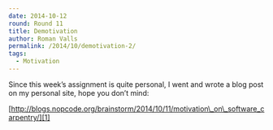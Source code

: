 ```yaml
---
date: 2014-10-12
round: Round 11
title: Demotivation
author: Roman Valls
permalink: /2014/10/demotivation-2/
tags:
  - Motivation
---
```

Since this week&#8217;s assignment is quite personal, I went and wrote a blog post on my personal site, hope you don&#8217;t mind:

[http://blogs.nopcode.org/brainstorm/2014/10/11/motivation\_on\_software_carpentry/][1]

 [1]: http://blogs.nopcode.org/brainstorm/2014/10/11/motivation_on_software_carpentry/
